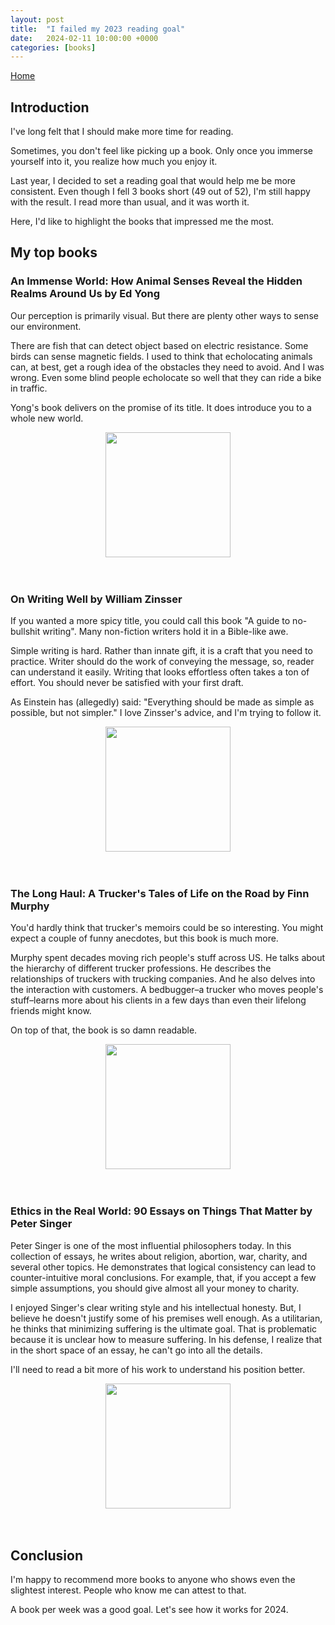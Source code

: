 ```yaml
---
layout: post
title:  "I failed my 2023 reading goal"
date:   2024-02-11 10:00:00 +0000
categories: [books]
---
```


<link href="https://maxcdn.bootstrapcdn.com/font-awesome/4.2.0/css/font-awesome.min.css" rel="stylesheet">
<a href="{{ site.baseurl }}/index.html"><i class='fa fa-home'></i> Home</a>

## Introduction

I've long felt that I should make more time for reading.

Sometimes, you don't feel like picking up a book. Only once you immerse yourself into it, you realize how much you enjoy it.

Last year, I decided to set a reading goal that would help me be more consistent.
Even though I fell 3 books short (49 out of 52), I'm still happy with the result.
I read more than usual, and it was worth it.

Here, I'd like to highlight the books that impressed me the most.

## My top books

### An Immense World: How Animal Senses Reveal the Hidden Realms Around Us by Ed Yong
Our perception is primarily visual. But there are plenty other ways to sense our environment.

There are fish that can detect object based on electric resistance. Some birds can sense magnetic fields.
I used to think that echolocating animals can, at best, get a rough idea of the obstacles they need to avoid. And I was wrong. 
Even some blind people echolocate so well that they can ride a bike in traffic.

Yong's book delivers on the promise of its title. It does introduce you to a whole new world.

<div style="text-align: center;"><img src="{{ site.baseurl }}/assets/images/an_immense_world.jpeg" width="200" height="auto" /></div>
<br/><br/>

### On Writing Well by William Zinsser
If you wanted a more spicy title, you could call this book "A guide to no-bullshit writing".
Many non-fiction writers hold it in a Bible-like awe.

Simple writing is hard. Rather than innate gift, it is a craft that you need to practice.
Writer should do the work of conveying the message, so, reader can understand it easily.
Writing that looks effortless often takes a ton of effort. You should never be satisfied with your first draft.

As Einstein has (allegedly) said: "Everything should be made as simple as possible, but not simpler."
I love Zinsser's advice, and I'm trying to follow it.

<div style="text-align: center;"><img src="{{ site.baseurl }}/assets/images/on_writing_well.jpg" width="200" height="auto" /></div>
<br/><br/>

### The Long Haul: A Trucker's Tales of Life on the Road by Finn Murphy
You'd hardly think that trucker's memoirs could be so interesting. 
You might expect a couple of funny anecdotes, but this book is much more.

Murphy spent decades moving  rich people's stuff across US. 
He talks about the hierarchy of different trucker professions. 
He describes the relationships of truckers with trucking companies. 
And he also delves into the interaction with customers.
A bedbugger–a trucker who moves people's stuff–learns more about his clients in a few days than even their lifelong friends might know. 

On top of that, the book is so damn readable.

<div style="text-align: center;"><img src="{{ site.baseurl }}/assets/images/the_long_haul.jpg" width="200" height="auto" /></div>
<br/><br/>

### Ethics in the Real World: 90 Essays on Things That Matter by Peter Singer
Peter Singer is one of the most influential philosophers today. 
In this collection of essays, he writes about religion, abortion, war, charity, and several other topics. 
He demonstrates that logical consistency can lead to counter-intuitive moral conclusions. For example, that, if you accept a few simple assumptions,
you should give almost all your money to charity.

I enjoyed Singer's clear writing style and his intellectual honesty. 
But, I believe he doesn't justify some of his premises well enough. 
As a utilitarian, he thinks that minimizing suffering is the ultimate goal. 
That is problematic because it is unclear how to measure suffering. 
In his defense, I realize that in the short space of an essay, he can't go into all the details. 

I'll need to read a bit more of his work to understand his position better.

<div style="text-align: center;"><img src="{{ site.baseurl }}/assets/images/ethics_in_the_real_world.avif" width="200" height="auto" /></div>
<br/><br/>

## Conclusion
I'm happy to recommend more books to anyone who shows even the slightest interest. People who know me can attest to that.

A book per week was a good goal. Let's see how it works for 2024.


